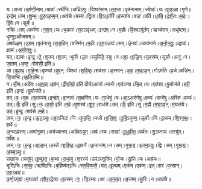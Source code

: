 

  
यः।राजा॑।च॒र्षणी॒नाम्।याता॑।रथे॑भिः।अध्रि॑ऽगुः।विश्वा॑साम्।त॒रु॒ता।पृत॑नानाम्।ज्येष्ठः॑।यः।वृ॒त्र॒ऽहा।गृ॒णे॥  
इन्द्र॑म्।तम्।शु॒म्भ॒।पु॒रु॒ऽह॒न्म॒न्।अव॑से।यस्य॑।द्वि॒ता।वि॒ऽध॒र्तरि॑।हस्ता॑य।वज्रः॑।प्रति॑।धा॒यि॒।द॒र्श॒तः।म॒हः।दि॒वे।न।सूर्यः॑॥  
नकिः॑।तम्।कर्म॑णा।न॒श॒त्।यः।च॒कार॑।स॒दाऽवृ॑धम्।इन्द्र॑म्।न।य॒ज्ञैः।वि॒श्वऽगू॑र्तम्।ऋभ्व॑सम्।अधृ॑ष्टम्।धृ॒ष्णुऽओ॑जसम्॥  
अषा॑ळ्हम्।उ॒ग्रम्।पृत॑नासु।स॒स॒हिम्।यस्मि॑न्।म॒हीः।उ॒रु॒ऽज्रयः॑।सम्।धे॒नवः॑।जाय॑माने।अ॒नो॒न॒वुः॒।द्यावः॑।क्षामः॑।अ॒नो॒न॒वुः॒॥  
यत्।द्यावः॑।इ॒न्द्र॒।ते॒।श॒तम्।श॒तम्।भूमीः॑।उ॒त।स्युरिति॒ स्युः।न।त्वा॒।व॒ज्रि॒न्।स॒हस्र॑म्।सूर्याः॑।अनु॑।न।जा॒तम्।अ॒ष्ट॒।रोद॑सी॒ इति॑॥  
आ।प॒प्रा॒थ॒।म॒हि॒ना।वृष्ण्या॑।वृ॒ष॒न्।विश्वा॑।श॒वि॒ष्ठ॒।शव॑सा।अ॒स्मान्।अ॒व॒।म॒घ॒ऽव॒न्।गोऽम॑ति।व्र॒जे।वज्रि॑न्।चि॒त्राभिः॑।ऊ॒तिऽभिः॑॥  
न।सी॒म्।अदे॑वः।आ॒प॒त्।इष॑म्।दी॒र्घा॒यो॒ इति॑ दीर्घऽआयो।मर्त्यः॑।एत॑ऽग्वा।चि॒त्।यः।एत॑शा।यु॒योज॑ते।हरी॒ इति॑।इन्द्रः॑।यु॒योज॑ते॥  
तम्।वः॒।म॒हः।म॒हाय्य॑म्।इन्द्र॑म्।दा॒नाय॑।स॒क्षणि॑म्।यः।गा॒धेषु॑।यः।आ॒ऽअर॑णेषु।हव्यः॑।वाजे॑षु।अस्ति॑।हव्यः॑॥  
उत्।ऊँ॒ इति॑।सु।नः॒।व॒सो॒ इति॑।म॒हे।मृ॒शस्व॑।शू॒र॒।राध॑से।उत्।ऊँ॒ इति॑।सु।म॒ह्यै।म॒घ॒ऽव॒न्।म॒घत्त॑ये।उत्।इ॒न्द्र॒।श्रव॑से।म॒हे॥  
त्वम्।नः॒।इ॒न्द्र॒।ऋ॒त॒ऽयुः।त्वा॒ऽनिदः॑।नि।तृ॒म्प॒सि॒।मध्ये॑।व॒सि॒ष्व॒।तु॒वि॒ऽनृ॒म्ण॒।ऊ॒र्वोः।नि।दा॒सम्।शि॒श्न॒थः॒।हथैः॑॥  
अ॒न्यऽव्र॑तम्।अमा॑नुषम्।अय॑ज्वानम्।अदे॑वऽयुम्।अव॑।स्वः।सखा॑।दु॒धु॒वी॒त॒।पर्व॑तः।सु॒ऽघ्नाय॑।दस्यु॑म्।पर्व॑तः॥  
त्वम्।नः॒।इ॒न्द्र॒।आ॒सा॒म्।हस्ते॑।श॒वि॒ष्ठ॒।दा॒वने॑।धा॒नाना॑म्।न।सम्।गृ॒भा॒य॒।अ॒स्म॒ऽयुः।द्विः।सम्।गृ॒भा॒य॒।अ॒स्म॒ऽयुः॥  
सखा॑यः।क्रतु॑म्।इ॒च्छ॒त॒।क॒था।रा॒धा॒म॒।श॒रस्य॑।उप॑ऽस्तुतिम्।भो॒जः।सू॒रिः।यः।अह्र॑यः॥  
भूरि॑ऽभिः।स॒म॒ह॒।ऋषि॑ऽभिः।ब॒र्हिष्म॑त्ऽभिः।स्त॒वि॒ष्य॒से॒।यत्।इ॒त्थम्।एक॑म्।एक॑म्।इत्।शर॑।व॒त्सान्।प॒रा॒ऽददः॑॥  
क॒र्ण॒ऽगृह्य॑।म॒घऽवा॑।शौ॒र॒ऽदे॒व्यः।व॒त्सम्।नः॒।त्रि॒ऽभ्यः।आ।अ॒न॒य॒त्।अ॒जाम्।सू॒रिः।न।धात॑वे॥  
